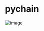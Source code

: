 # pychain

![image](https://user-images.githubusercontent.com/111557486/216852677-a137839c-d809-454c-9a57-5da5b7122668.png)
